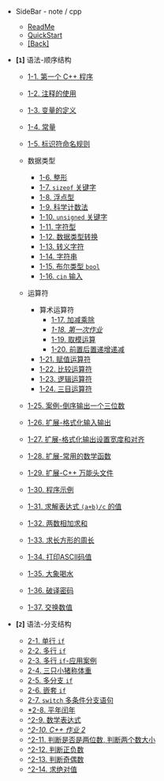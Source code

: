 - SideBar - note / cpp
  - [ReadMe](README.md)
  - [QuickStart](quickstart.md)
  - [[Back]](../)

- **[`1`]** 语法-顺序结构

  - [1-1. 第一个 C++ 程序](1/1.md)
  - [1-2. 注释的使用](1/2.md)
  - [1-3. 变量的定义](1/3.md)
  - [1-4. 常量](1/4.md)
  - [1-5. 标识符命名规则](1/5.md)

  - 数据类型

    - [1-6. 整形](1/6.md)
    - [1-7. `sizeof` 关键字](1/7.md)
    - [1-8. 浮点型](1/8.md)
    - [1-9. 科学计数法](1/9.md)
    - [1-10. `unsigned` 关键字](1/10.md)
    - [1-11. 字符型](1/11.md)
    - [1-12. 数据类型转换](1/12.md)
    - [1-13. 转义字符](1/13.md)
    - [1-14. 字符串](1/14.md)
    - [1-15. 布尔类型 `bool`](1/15.md)
    - [1-16. `cin` 输入](1/16.md)

  - 运算符
    - 算术运算符
      - [1-17. 加减乘除](1/17.md)
      - [*1-18. 第一次作业*](1/18.md)
      - [1-19. 取模运算](1/19.md)
      - [1-20. 前置后置递增递减](1/20.md)
    - [1-21. 赋值运算符](1/21.md)
    - [1-22. 比较运算符](1/22.md)
    - [1-23. 逻辑运算符](1/23.md)
    - [1-24. 三目运算符](1/24.md)

  - [1-25. 案例-倒序输出一个三位数](1/25.md)
  - [1-26. 扩展-格式化输入输出](1/26.md)
  - [1-27. 扩展-格式化输出设置宽度和对齐](1/27.md)
  - [1-28. 扩展-常用的数学函数](1/28.md)
  - [1-29. 扩展-C++ 万能头文件](1/29.md)
  - [1-30. 程序示例](1/30.md)

  - [1-31. 求解表达式 `(a+b)/c` 的值](1/31.md)
  - [1-32. 两数相加求和](1/32.md)
  - [1-33. 求长方形的周长](1/33.md)
  - [1-34. 打印ASCII码值](1/34.md)
  - [1-35. 大象喝水](1/35.md)
  - [1-36. 破译密码](1/36.md)
  - [1-37. 交换数值](1/37.md)

- **[`2`]** 语法-分支结构
  - [2-1. 单行 `if`](2/1.md)
  - [2-2. 多行 `if`](2/2.md)
  - [2-3. 多行 `if`-应用案例](2/3.md)
  - [2-4. 三只小猪称体重](2/4.md)
  - [2-5. 多分支 `if`](2/5.md)
  - [2-6. 嵌套 `if`](2/6.md)
  - [2-7. `switch` 多条件分支语句](2/7.md)
  - [*2-8. 平年闰年](2/8.md)
  - [^2-9. 数学表达式](2/9.md)
  - [^*2-10. C++ 作业 2*](2/10.md)
  - [^2-11. 判断是否是两位数, 判断两个数大小](2/11.md)
  - [^2-12. 判断正负数](2/12.md)
  - [^2-13. 判断奇偶数](2/13.md)
  - [^2-14. 求绝对值](2/14.md)


